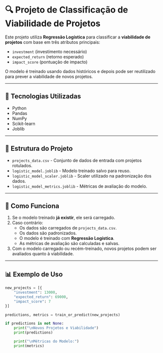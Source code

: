 # 🔍 Projeto de Classificação de Viabilidade de Projetos

Este projeto utiliza **Regressão Logística** para classificar a **viabilidade de projetos** com base em três atributos principais:

- `investment` (investimento necessário)
- `expected_return` (retorno esperado)
- `impact_score` (pontuação de impacto)

O modelo é treinado usando dados históricos e depois pode ser reutilizado para prever a viabilidade de novos projetos.

---

## 🧠 Tecnologias Utilizadas

- Python
- Pandas
- NumPy
- Scikit-learn
- Joblib

---

## 📁 Estrutura do Projeto

- `projects_data.csv` - Conjunto de dados de entrada com projetos rotulados.
- `logistic_model.joblib` - Modelo treinado salvo para reuso.
- `logistic_model_scaler.joblib` - Scaler utilizado na padronização dos dados.
- `logistic_model_metrics.joblib` - Métricas de avaliação do modelo.

---

## 🚀 Como Funciona

1. Se o modelo treinado **já existir**, ele será carregado.
2. Caso contrário:
   - Os dados são carregados de `projects_data.csv`.
   - Os dados são padronizados.
   - O modelo é treinado com **Regressão Logística**.
   - As métricas de avaliação são calculadas e salvas.
3. Com o modelo carregado ou recém-treinado, novos projetos podem ser avaliados quanto à viabilidade.

---

## 📊 Exemplo de Uso

```python
new_projects = [{
    "investment": 13000,
    "expected_return": 69000,
    "impact_score": 7
}]

predictions, metrics = train_or_predict(new_projects)

if predictions is not None:
    print("\nNovos Projetos e Viabilidade")
    print(predictions)

    print("\nMétricas do Modelo:")
    print(metrics)
